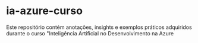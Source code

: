 # ia-azure-curso
Este repositório contém anotações, insights e exemplos práticos adquiridos durante o curso "Inteligência Artificial no Desenvolvimento na Azure
